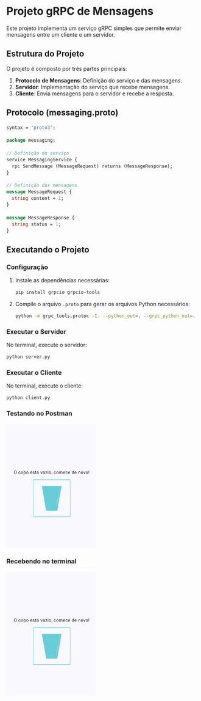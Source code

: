 # Projeto gRPC de Mensagens

Este projeto implementa um serviço gRPC simples que permite enviar mensagens entre um cliente e um servidor.

## Estrutura do Projeto

O projeto é composto por três partes principais:

1. **Protocolo de Mensagens**: Definição do serviço e das mensagens.
2. **Servidor**: Implementação do serviço que recebe mensagens.
3. **Cliente**: Envia mensagens para o servidor e recebe a resposta.

## Protocolo (messaging.proto)

```protobuf
syntax = "proto3";

package messaging;

// Definição do serviço
service MessagingService {
  rpc SendMessage (MessageRequest) returns (MessageResponse);
}

// Definição das mensagens
message MessageRequest {
  string content = 1;
}

message MessageResponse {
  string status = 1;
}
```

## Executando o Projeto

### Configuração

1. Instale as dependências necessárias:

    ```bash
    pip install grpcio grpcio-tools
    ```

2. Compile o arquivo `.proto` para gerar os arquivos Python necessários:

    ```bash
    python -m grpc_tools.protoc -I. --python_out=. --grpc_python_out=. messaging.proto
    ```

### Executar o Servidor

No terminal, execute o servidor:

```bash
python server.py
```

### Executar o Cliente

No terminal, execute o cliente:

```bash
python client.py
```
### Testando no Postman
![Reinicie o ciclo](https://github.com/LABELLECANDIDO/ExercicioLimonada/blob/main/app/src/main/res/imagens/copovazio.png)

### Recebendo no terminal
![Reinicie o ciclo](https://github.com/LABELLECANDIDO/ExercicioLimonada/blob/main/app/src/main/res/imagens/copovazio.png)
